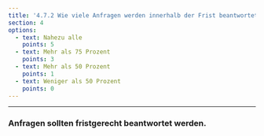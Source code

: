```yaml
---
title: '4.7.2 Wie viele Anfragen werden innerhalb der Frist beantwortet?'
section: 4
options:
  - text: Nahezu alle
    points: 5
  - text: Mehr als 75 Prozent
    points: 3
  - text: Mehr als 50 Prozent
    points: 1
  - text: Weniger als 50 Prozent
    points: 0
---
```


---

### Anfragen sollten fristgerecht beantwortet werden.
